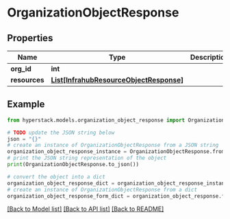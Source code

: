 # OrganizationObjectResponse


## Properties

Name | Type | Description | Notes
------------ | ------------- | ------------- | -------------
**org_id** | **int** |  | [optional] 
**resources** | [**List[InfrahubResourceObjectResponse]**](InfrahubResourceObjectResponse.md) |  | [optional] 

## Example

```python
from hyperstack.models.organization_object_response import OrganizationObjectResponse

# TODO update the JSON string below
json = "{}"
# create an instance of OrganizationObjectResponse from a JSON string
organization_object_response_instance = OrganizationObjectResponse.from_json(json)
# print the JSON string representation of the object
print(OrganizationObjectResponse.to_json())

# convert the object into a dict
organization_object_response_dict = organization_object_response_instance.to_dict()
# create an instance of OrganizationObjectResponse from a dict
organization_object_response_form_dict = organization_object_response.from_dict(organization_object_response_dict)
```
[[Back to Model list]](../README.md#documentation-for-models) [[Back to API list]](../README.md#documentation-for-api-endpoints) [[Back to README]](../README.md)



